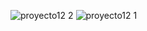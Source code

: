 ![proyecto12 2](https://github.com/user-attachments/assets/56f80d0f-c937-4afc-b5cf-eaf8ff705174)
![proyecto12 1](https://github.com/user-attachments/assets/4354bf15-133f-471b-a4c5-3027ff1a17bd)
